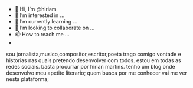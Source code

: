 - 👋 Hi, I’m @hiriam
- 👀 I’m interested in ...
- 🌱 I’m currently learning ...
- 💞️ I’m looking to collaborate on ...
- 📫 How to reach me ...
- 

<!---
hiriam/hiriam is a ✨ special ✨ repository because its `README.md` (this file) appears on your GitHub profile.
You can click the Preview link to take a look at your changes.
--->
sou jornalista,musico,compositor,escritor,poeta
trago comigo vontade e historias nas quais pretendo desenvolver com todos.
estou em todas as redes sociais. basta procurrar por hirian martins.
tenho um blog onde desenvolvo meu apetite literario;
quem busca por me conhecer vai me ver  nesta plataforma;

